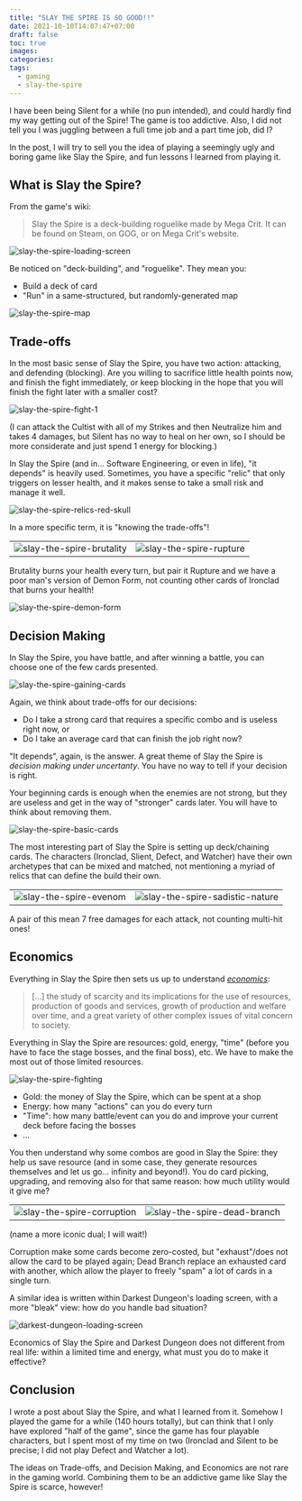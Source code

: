 ```yaml
---
title: "SLAY THE SPIRE IS SO GOOD!!"
date: 2021-10-10T14:07:47+07:00
draft: false
toc: true
images:
categories:
tags:
  - gaming
  - slay-the-spire
---
```


I have been being Silent for a while (no pun intended), and could hardly find my
way getting out of the Spire! The game is too addictive. Also, I did not tell
you I was juggling between a full time job and a part time job, did I?

In the post, I will try to sell you the idea of playing a seemingly ugly and
boring game like Slay the Spire, and fun lessons I learned from playing it.

## What is Slay the Spire?

From the game's wiki:

> Slay the Spire is a deck-building roguelike made by Mega Crit. It can be found
> on Steam, on GOG, or on Mega Crit's website. 

![slay-the-spire-loading-screen](../images/slay-the-spire-loading-screen.png)

Be noticed on "deck-building", and "roguelike". They mean you:

- Build a deck of card
- "Run" in a same-structured, but randomly-generated map

![slay-the-spire-map](../images/slay-the-spire-map.png)

## Trade-offs

In the most basic sense of Slay the Spire, you have two action: attacking, and
defending (blocking). Are you willing to sacrifice little health points now, and
finish the fight immediately, or keep blocking in the hope that you will finish
the fight later with a smaller cost?

![slay-the-spire-fight-1](../images/slay-the-spire-fight-1.png)

(I can attack the Cultist with all of my Strikes and then Neutralize him and
takes 4 damages, but Silent has no way to heal on her own, so I should be more
considerate and just spend 1 energy for blocking.)

In Slay the Spire (and in... Software Engineering, or even in life), "it
depends" is heavily used. Sometimes, you have a specific "relic" that only
triggers on lesser health, and it makes sense to take a small risk and manage it
well.

![slay-the-spire-relics-red-skull](../images/slay-the-spire-relics-red-skull.png)

In a more specific term, it is "knowing the trade-offs"!

|                                                                     |                                                                 |
| ---                                                                 | ---                                                             |
| ![slay-the-spire-brutality](../images/slay-the-spire-brutality.png) | ![slay-the-spire-rupture](../images/slay-the-spire-rupture.png) |

Brutality burns your health every turn, but pair it Rupture and we have a poor
man's version of Demon Form, not counting other cards of Ironclad that burns
your health!

![slay-the-spire-demon-form](../images/slay-the-spire-demon-form.png)

## Decision Making

In Slay the Spire, you have battle, and after winning a battle, you can choose
one of the few cards presented.

![slay-the-spire-gaining-cards](../images/slay-the-spire-gaining-cards.png)

Again, we think about trade-offs for our decisions:

- Do I take a strong card that requires a specific combo and is useless right
  now, or
- Do I take an average card that can finish the job right now?

"It depends", again, is the answer. A great theme of Slay the Spire is *decision
making under uncertanty*. You have no way to tell if your decision is right.

Your beginning cards is enough when the enemies are not strong, but they are
useless and get in the way of "stronger" cards later. You will have to think
about removing them.

![slay-the-spire-basic-cards](../images/slay-the-spire-basic-cards.png)

The most interesting part of Slay the Spire is setting up deck/chaining cards.
The characters (Ironclad, Slient, Defect, and Watcher) have their own archetypes
that can be mixed and matched, not mentioning a myriad of relics that can define
the build their own.

|                                                               |                                                                                 |
| ---                                                           | ---                                                                             |
| ![slay-the-spire-evenom](../images/slay-the-spire-evenom.png) | ![slay-the-spire-sadistic-nature](../images/slay-the-spire-sadistic-nature.png) |

A pair of this mean 7 free damages for each attack, not counting multi-hit ones!

## Economics

Everything in Slay the Spire then sets us up to understand
[*economics*](https://arts-sciences.buffalo.edu/economics/about/what-is-economics.html):

> [...] the study of scarcity and its implications for the use of
> resources, production of goods and services, growth of production and welfare
> over time, and a great variety of other complex issues of vital concern to
> society.

Everything in Slay the Spire are resources: gold, energy, "time" (before you
have to face the stage bosses, and the final boss), etc. We have to make the
most out of those limited resources.

![slay-the-spire-fighting](../images/slay-the-spire-fighting.png)

* Gold: the money of Slay the Spire, which can be spent at a shop
* Energy: how many "actions" can you do every turn
* "Time": how many battle/event can you do and improve your current deck before
  facing the bosses
* ...

You then understand why some combos are good in Slay the Spire: they help us
save resource (and in some case, they generate resources themselves and let us
go... infinity and beyond!). You do card picking, upgrading, and removing also
for that same reason: how much utility would it give me?

|                                                                       |                                                                         |
| ---                                                                   | ---                                                                     |
| ![slay-the-spire-corruption](../images/slay-the-spire-corruption.png) | ![slay-the-spire-dead-branch](../images/slay-the-spire-dead-branch.png) |

(name a more iconic dual; I will wait!)

Corruption make some cards become zero-costed, but "exhaust"/does not allow the
card to be played again; Dead Branch replace an exhausted card with another,
which allow the player to freely "spam" a lot of cards in a single turn.

A similar idea is written within Darkest Dungeon's loading screen, with a more
"bleak" view: how do you handle bad situation?

![darkest-dungeon-loading-screen](../images/darkest-dungeon-loading-screen.png)

Economics of Slay the Spire and Darkest Dungeon does not different from real
life: within a limited time and energy, what must you do to make it effective?

## Conclusion

I wrote a post about Slay the Spire, and what I learned from it. Somehow I
played the game for a while (140 hours totally), but can think that I only have
explored "half of the game", since the game has four playable characters, but I
spent most of my time on two (Ironclad and Silent to be precise; I did not play
Defect and Watcher a lot).

The ideas on Trade-offs, and Decision Making, and Economics are not rare in the
gaming world. Combining them to be an addictive game like Slay the Spire is
scarce, however!
